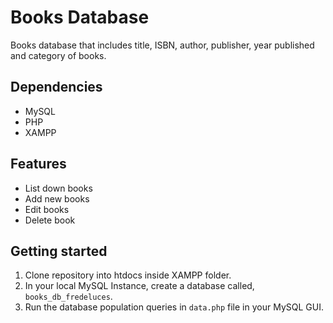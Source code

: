 
# Books Database

Books database that includes title, ISBN, author, publisher, year published and category of books.

## Dependencies

- MySQL
- PHP
- XAMPP

## Features

- List down books
- Add new books
- Edit books
- Delete book

## Getting started

1. Clone repository into htdocs inside XAMPP folder.
2. In your local MySQL Instance, create a database called, `books_db_fredeluces`.
3. Run the database population queries in `data.php` file in your MySQL GUI.
